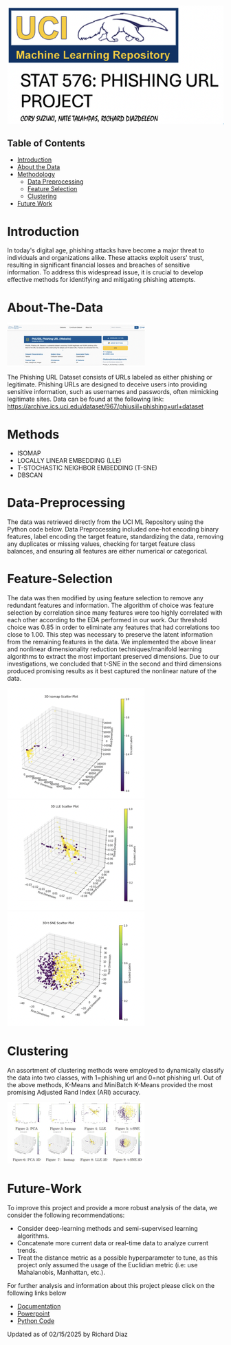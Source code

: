 ![Alt Text](bannerm.png)

## Table of Contents
- [Introduction](#Introduction)
- [About the Data](#About-The-Data)
- [Methodology](#Methods)
  - [Data Preprocessing](#Data-Preprocessing)
  - [Feature Selection](#Feature-Selection)
  - [Clustering](#Clustering)
- [Future Work](#Future-Work)

# Introduction
In today's digital age, phishing attacks have become a major threat to individuals and organizations alike. These attacks exploit users' trust, resulting in significant financial losses and breaches of sensitive information. To address this widespread issue, it is crucial to develop effective methods for identifying and mitigating phishing attempts.



# About-The-Data
![Alt Text](aboutdata.png)

The Phishing URL Dataset consists of URLs labeled as either phishing or legitimate. Phishing URLs are designed to deceive users into providing sensitive information, such as usernames and passwords, often mimicking legitimate sites. Data can be found at the following link: https://archive.ics.uci.edu/dataset/967/phiusiil+phishing+url+dataset

# Methods
- ISOMAP
- LOCALLY LINEAR EMBEDDING (LLE)
- T-STOCHASTIC NEIGHBOR EMBEDDING (T-SNE)
- DBSCAN
  
# Data-Preprocessing
The data was retrieved directly from the UCI ML Repository using the Python code below. Data Preprocessing included one-hot encoding binary features, label encoding the target feature, standardizing the data, removing any duplicates or missing values, checking for target feature class balances, and ensuring all features are either numerical or categorical.

# Feature-Selection
The data was then modified by using feature selection to remove any redundant features and information. The algorithm of choice was feature selection by correlation since many features were too highly correlated with each other according to the EDA performed in our work. Our threshold choice was 0.85 in order to eliminate any features that had correlations too close to 1.00. This step was necessary to preserve the latent information from the remaining features in the data. We implemented the above linear and nonlinear dimensionality reduction techniques/manifold learning algorithms to extract the most important preserved dimensions. Due to our investigations, we concluded that t-SNE in the second and third dimensions produced promising results as it best captured the nonlinear nature of the data.

![Alt Text](map1-isomaps.png)
![Alt Text](map2-lles.png)
![Alt Text](map2-tsnes.png)

# Clustering
An assortment of clustering methods were employed to dynamically classify the data into two classes, with 1=phishing url and 0=not phishing url. Out of the above methods, K-Means and MiniBatch K-Means provided the most promising Adjusted Rand Index (ARI) accuracy. 

![Alt Text](finals.png)

# Future-Work
To improve this project and provide a more robust analysis of the data, we consider the following recommendations:
- Consider deep-learning methods and semi-supervised learning algorithms.
- Concatenate more current data or real-time data to analyze current trends.
- Treat the distance metric as a possible hyperparameter to tune, as this project only assumed the usage of the Euclidian metric (i.e: use Mahalanobis, Manhattan, etc.).

For further analysis and information about this project please click on the following links below
- [Documentation](https://github.com/dsrichard97/STAT-576-Phishing-Final-Project/blob/main/STAT_576_PROJECT_finaldraft.pdf)
- [Powerpoint](https://github.com/dsrichard97/STAT-576-Phishing-Final-Project/blob/main/STAT%20576%20PRESENTATION.pdf)
- [Python Code](https://github.com/dsrichard97/STAT-576-Phishing-Final-Project/blob/main/Phishing_final_project.ipynb)


Updated as of 02/15/2025 by Richard Diaz














